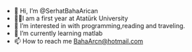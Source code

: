 - 👋 Hi, I’m @SerhatBahaArican
- 👨‍🏫I am a first year at Atatürk University
- 👀 I’m interested in with programming,reading and traveling.
- 🌱 I’m currently learning matlab
- 📫 How to reach me BahaArcn@hotmail.com

<!---
SerhatBahaArican/SerhatBahaArican is a ✨ special ✨ repository because its `README.md` (this file) appears on your GitHub profile.
You can click the Preview link to take a look at your changes.
--->
